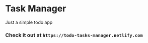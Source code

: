 # Task Manager

Just a simple todo app

### Check it out at `https://todo-tasks-manager.netlify.com`